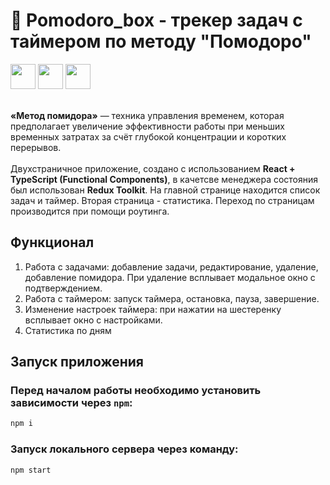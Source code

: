 # 🍅 Pomodoro_box - трекер задач с таймером по методу "Помодоро"
<div>
  <img width="40" height="40" src="https://cdn.jsdelivr.net/gh/devicons/devicon/icons/react/react-original-wordmark.svg" />
  <img width="40" height="40" src="https://cdn.jsdelivr.net/gh/devicons/devicon/icons/typescript/typescript-original.svg" />
  <img width="40" height="40" src="https://cdn.jsdelivr.net/gh/devicons/devicon/icons/redux/redux-original.svg" />
</div> <br>

**«Метод помидора»** — техника управления временем, которая предполагает увеличение эффективности работы при меньших временных затратах за счёт глубокой концентрации и коротких перерывов. <br><br>
Двухстраничное приложение, создано с использованием **React + TypeScript (Functional Components)**, в качетсве менеджера состояния был использован **Redux Toolkit**. На главной странице находится список задач и таймер. Вторая страница - статистика. Переход по страницам производится при помощи роутинга.

## Функционал
1. Работа с задачами: добавление задачи, редактирование, удаление, добавление помидора. При удаление всплывает модальное окно с подтверждением.
2. Работа с таймером: запуск таймера, остановка, пауза, завершение.
3. Изменение настроек таймера: при нажатии на шестеренку всплывает окно с настройками.
4. Статистика по дням

## Запуск приложения
### Перед началом работы необходимо установить зависимости через `npm`:
```javascript
npm i
```
### Запуск локального сервера через команду:
```javascript
npm start
```

